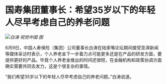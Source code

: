 

# 国寿集团董事长：希望35岁以下的年轻人尽早考虑自己的养老问题

![](https://inews.gtimg.com/om_bt/Ox2xTjzhC9oUgOUagXKScLnkg0nV8yKMVf5A0sve4oNXYAA/1000)_白涛
视觉中国 图_

6月9日，中国人寿保险（集团）公司董事长白涛在陆家嘴论坛期间接受澎湃新闻等媒体采访时表示，个人养老金下一步着力点可能更多还是在产品的研发方面，要提供更好的产品。毕竟个人养老金推出的时间还很短，在金融机构和政策协调方面确实需要共同去发力，这是个很复杂的事情。

“我们希望35岁以下的年轻人尽早考虑自己的养老问题。”白涛说道。


